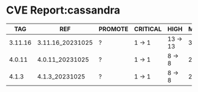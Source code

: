 # CVE Report:cassandra
|   TAG   |       REF        | PROMOTE | CRITICAL |   HIGH   |  MEDIUM  |   LOW    | UNKNOWN |
|---------|------------------|---------|----------|----------|----------|----------|---------|
| 3.11.16 | 3.11.16_20231025 | ?       | 1 -> 1   | 13 -> 13 | 37 -> 37 | 23 -> 23 | 0 -> 0  |
| 4.0.11  | 4.0.11_20231025  | ?       | 1 -> 1   | 8 -> 8   | 22 -> 22 | 27 -> 27 | 0 -> 0  |
| 4.1.3   | 4.1.3_20231025   | ?       | 1 -> 1   | 8 -> 8   | 22 -> 22 | 27 -> 27 | 0 -> 0  |
